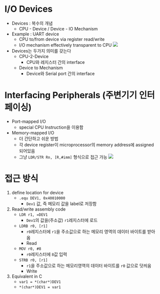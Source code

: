 # I/O Devices
- Devices : 복수의 개념
	- CPU - Device / Device - IO Mechanism
- Example : UART device
	- CPU to/from device via register read/write
	- I/O mechanism effectively transparent to CPU
![](Pasted%20image%2020231211214840.png)
- Devices는 두가지 의미를 갖는다
	- CPU-2-Device
		- CPU와 레지스터 간의 interface
	- Device to Mechanism
		- Device와 Serial port 간의 interface

# Interfacing Peripherals (주변기기 인터페이싱)
- Port-mapped I/O
	- special CPU Instruction을 이용함
- Memory-mapped I/O
	- 더 간단하고 쉬운 방법
	- 각 device register이 microprocessor의 memory address에 assigned 되어있음
	- 그냥 `LDR/STR Rn, [R,#imm]` 형식으로 접근 가능
![](Pasted%20image%2020231211215148.png)

# 접근 방식
1. define location for device
	- `.equ DEV1, 0x40010000`
		- `Dev1` 값, 즉 메모리 값을 label로 저장함
2. Read/write assembly code
	- `LDR r1, =DEV1`
		- `Dev1`의 값을(주소값) `r1`레지스터에 로드
	- `LDRB r0, [r1]`
		- `r0`레지스터에 `r1`을 주소값으로 하는 메모리 영역의 데이터 바이트를 받아옴
		- Read
	- `MOV r0, #8`
		- `r0`레지스터에 `8`값 입력
	- `STRB r0, [r1]`
		- `r1`을 주소값으로 하는 메모리영역의 데이터 바이트를 `r0` 값으로 덧씌움
		- Write
3. Equivalent in C
	- `var1 = *(char*)DEV1`
	- `*(char*)DEV1 = var1`